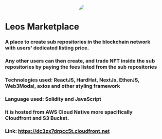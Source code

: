 <p align="center"  >
<img src = "https://user-images.githubusercontent.com/54727272/171478966-742cb7b0-bee2-4798-8268-857fbd97fa02.png" style="border-radius:45px 0.1px 45px 0.1px;" />
</p>

# Leos Marketplace 


### A place to create sub repositories in the blockchain network with users' dedicated listing price. 

### Any other users can then create, and trade NFT inside the sub repositories by paying the fees listed from the sub repositories

### Technologies used: ReactJS, HardHat, NextJs, EtherJS, Web3Modal, axios and other styling framework

### Language used: Solidity and JavaScript

### It is hosted from AWS Cloud Native more spacifically Cloudfront and S3 Bucket.

### Link: https://dc3zx7drpcc5t.cloudfront.net

